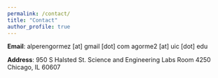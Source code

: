 ```yaml
---
permalink: /contact/
title: "Contact"
author_profile: true
---
```

<p>
<b>Email</b>:  alperengormez [at] gmail [dot] com
               agorme2 [at] uic [dot] edu
</p>

<p>
<b>Address</b>: 950 S Halsted St.
         Science and Engineering Labs
		 Room 4250
		 Chicago, IL 60607
</p>

